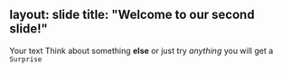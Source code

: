 layout: slide
title: "Welcome to our second slide!"
---
Your text
Think about something **else** or just try *anything* you will get a `Surprise`
